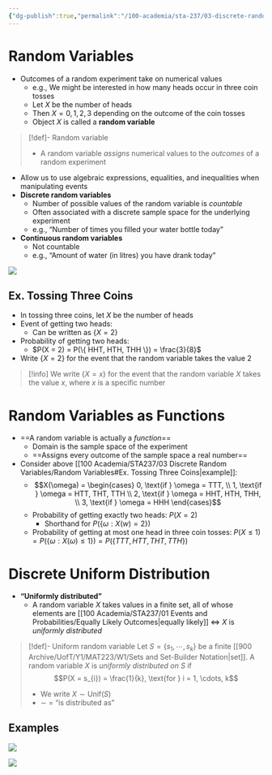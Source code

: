 ```yaml
---
{"dg-publish":true,"permalink":"/100-academia/sta-237/03-discrete-random-variables/random-variables/","tags":["#lecture","#note","stats","university"],"created":"2024-09-28T19:24:27.000-04:00","updated":"2024-10-16T18:30:13.443-04:00"}
---
```



# Random Variables

- Outcomes of a random experiment take on numerical values
    - e.g., We might be interested in how many heads occur in three coin tosses
    - Let $X$ be the number of heads
    - Then $X = 0, 1, 2, 3$ depending on the outcome of the coin tosses
    - Object $X$ is called a **random variable**

> [!def]- Random variable
> - A random variable *assigns* numerical values to the *outcomes* of a random experiment

- Allow us to use algebraic expressions, equalities, and inequalities when manipulating events
- **Discrete random variables**
    - Number of possible values of the random variable is *countable*
    - Often associated with a discrete sample space for the underlying experiment
    - e.g., “Number of times you filled your water bottle today”
- **Continuous random variables**
    - Not countable
    - e.g., “Amount of water (in litres) you have drank today”

![](https://i.imgur.com/TUo0kTW.png)

## Ex. Tossing Three Coins

- In tossing three coins, let $X$ be the number of heads
- Event of getting two heads:
    - Can be written as $\{X = 2\}$
- Probability of getting two heads:
    - $P(X = 2) = P(\{ HHT, HTH, THH \}) = \frac{3}{8}$
- Write $\{X = 2\}$ for the event that the random variable takes the value 2

> [!info] We write $\{X = x\}$ for the event that the random variable $X$ takes the value $x$, where $x$ is a specific number

# Random Variables as Functions

- ==A random variable is actually a *function*==
    - Domain is the sample space of the experiment
    - ==Assigns every outcome of the sample space a real number==
- Consider above [[100 Academia/STA237/03 Discrete Random Variables/Random Variables#Ex. Tossing Three Coins\|example]]:
    - $$X(\omega) = \begin{cases} 0, \text{if } \omega = TTT, \\ 1, \text{if } \omega = HTT, THT, TTH \\ 2, \text{if } \omega = HHT, HTH, THH, \\ 3, \text{if } \omega = HHH  \end{cases}$$
    - Probability of getting exactly two heads: $P(X = 2)$
        - Shorthand for $P(\{ \omega : X(w) = 2 \})$
    - Probability of getting at most one head in three coin tosses: $P(X \leq 1) = P(\{ \omega : X(\omega) \leq 1 \}) = P(\{TTT, HTT, THT, TTH \})$

# Discrete Uniform Distribution

- **“Uniformly distributed”**
    - A random variable $X$ takes values in a finite set, all of whose elements are [[100 Academia/STA237/01 Events and Probabilities/Equally Likely Outcomes\|equally likely]] $\iff$ $X$ is *uniformly distributed*

> [!def]- Uniform random variable
> Let $S = \{ s_{1}, \cdots, s_{k} \}$ be a finite [[900 Archive/UofT/Y1/MAT223/W1/Sets and Set-Builder Notation\|set]]. A random variable $X$ is *uniformly distributed on $S$* if $$P(X = s_{i}) = \frac{1}{k}, \text{for } i = 1, \cdots, k$$
> - We write $X \sim \text{Unif}(S)$
> - $\sim$ = “is distributed as”

## Examples

![](https://i.imgur.com/RffJH98.png)

![](https://i.imgur.com/KxBPAdy.png)
